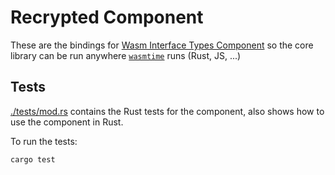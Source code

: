 # Recrypted Component

These are the bindings for [Wasm Interface Types Component](https://component-model.bytecodealliance.org/introduction.html) so the core library can be run anywhere [`wasmtime`](https://github.com/bytecodealliance/wasmtime) runs (Rust, JS, ...)

## Tests

[./tests/mod.rs](./tests/mod.rs) contains the Rust tests for the component, also shows how to use the component in Rust.

To run the tests:

```bash
cargo test
```
